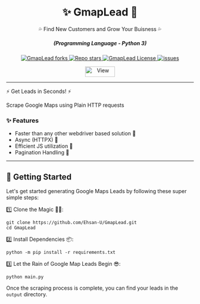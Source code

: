 <div align="center" style="margin-top: 0;">
  <h1>✨ GmapLead 🤖</h1>
  <p>💦 Find New Customers and Grow Your Buisness 💦</p>
</div>
<em>
  <h5 align="center">(Programming Language - Python 3)</h5>
</em>
<p align="center">
  <a href="#">
    <img alt="GmapLead forks" src="https://img.shields.io/github/forks/Ehsan-U/GmapLead?style=for-the-badge" />
  </a>
  <a href="#">
    <img alt="Repo stars" src="https://img.shields.io/github/stars/Ehsan-U/GmapLead?style=for-the-badge&color=yellow" />
  </a>
  <a href="#">
    <img alt="GmapLead License" src="https://img.shields.io/github/license/Ehsan-U/GmapLead?color=orange&style=for-the-badge" />
  </a>
  <a href="https://github.com/Ehsan-U/GmapLead/issues">
    <img alt="issues" src="https://img.shields.io/github/issues/Ehsan-U/GmapLead?color=purple&style=for-the-badge" />
  </a>
</p>
<p align="center">
  <img src="https://views.whatilearened.today/views/github/Ehsan-U/GmapLead.svg" width="80px" height="28px" alt="View" />
</p>

---

⚡ Get Leads in Seconds! ⚡

Scrape Google Maps using Plain HTTP requests

### ✨ Features

- Faster than any other webdriver based solution 🚀
- Async (HTTPX) 🚀
- Efficient JS utilization 🚀
- Pagination Handling 🚀


---

## 🚀 Getting Started

Let's get started generating Google Maps Leads by following these super simple steps:

1️⃣ Clone the Magic 🧙‍♀️:
```shell
git clone https://github.com/Ehsan-U/GmapLead.git
cd GmapLead
```
2️⃣ Install Dependencies 📦:
```shell
python -m pip install -r requirements.txt
```
3️⃣ Let the Rain of Google Map Leads Begin 😎:
```shell
python main.py
```

Once the scraping process is complete, you can find your leads in the `output` directory.
